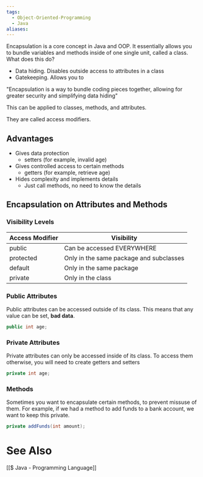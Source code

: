 ```yaml
---
tags:
  - Object-Oriented-Programming
  - Java
aliases:
---
```

Encapsulation is a core concept in Java and OOP. It essentially allows you to bundle variables and methods inside of one single unit, called a class. 
What does this do?
- Data hiding. Disables outside access to attributes in a class
- Gatekeeping. Allows you to 


"Encapsulation is a way to bundle coding pieces together, allowing for greater security and simplifying data hiding"

This can be applied to classes, methods, and attributes.

They are called access modifiers.

## Advantages
- Gives data protection
	- setters (for example, invalid age)
- Gives controlled access to certain methods
	- getters (for example, retrieve age)
- Hides complexity and implements details
	- Just call methods, no need to know the details
## Encapsulation on Attributes and Methods
### Visibility Levels

| Access Modifier | Visibility                              |
| --------------- | --------------------------------------- |
| public          | Can be accessed EVERYWHERE              |
| protected       | Only in the same package and subclasses |
| default         | Only in the same package                |
| private         | Only in the class                       |

### Public Attributes
Public attributes can be accessed outside of its class. This means that any value can be set, **bad data**.
```java showlinenumbers
public int age;
```

### Private Attributes
Private attributes can only be accessed inside of its class.
To access them otherwise, you will need to create getters and setters
```java showlinenumbers
private int age;
```


### Methods
Sometimes you want to encapsulate certain methods, to prevent missuse of them. 
For example, if we had a method to add funds to a bank account, we want to keep this private.

```java showlinenumbers
private addFunds(int amount);
```


# See Also
[[$ Java - Programming Language]]
